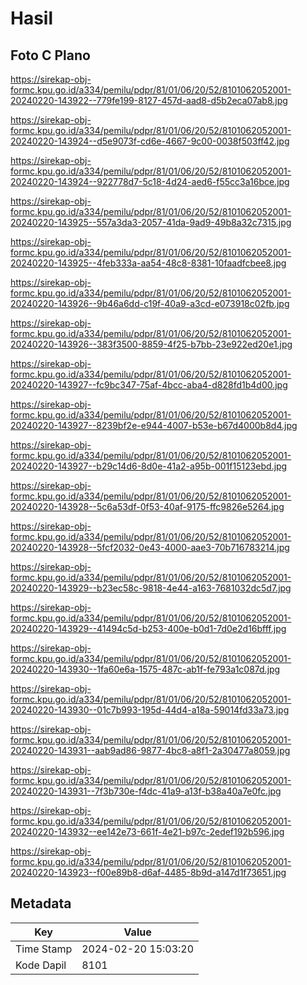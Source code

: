 # Hasil

## Foto C Plano

https://sirekap-obj-formc.kpu.go.id/a334/pemilu/pdpr/81/01/06/20/52/8101062052001-20240220-143922--779fe199-8127-457d-aad8-d5b2eca07ab8.jpg

https://sirekap-obj-formc.kpu.go.id/a334/pemilu/pdpr/81/01/06/20/52/8101062052001-20240220-143924--d5e9073f-cd6e-4667-9c00-0038f503ff42.jpg

https://sirekap-obj-formc.kpu.go.id/a334/pemilu/pdpr/81/01/06/20/52/8101062052001-20240220-143924--922778d7-5c18-4d24-aed6-f55cc3a16bce.jpg

https://sirekap-obj-formc.kpu.go.id/a334/pemilu/pdpr/81/01/06/20/52/8101062052001-20240220-143925--557a3da3-2057-41da-9ad9-49b8a32c7315.jpg

https://sirekap-obj-formc.kpu.go.id/a334/pemilu/pdpr/81/01/06/20/52/8101062052001-20240220-143925--4feb333a-aa54-48c8-8381-10faadfcbee8.jpg

https://sirekap-obj-formc.kpu.go.id/a334/pemilu/pdpr/81/01/06/20/52/8101062052001-20240220-143926--9b46a6dd-c19f-40a9-a3cd-e073918c02fb.jpg

https://sirekap-obj-formc.kpu.go.id/a334/pemilu/pdpr/81/01/06/20/52/8101062052001-20240220-143926--383f3500-8859-4f25-b7bb-23e922ed20e1.jpg

https://sirekap-obj-formc.kpu.go.id/a334/pemilu/pdpr/81/01/06/20/52/8101062052001-20240220-143927--fc9bc347-75af-4bcc-aba4-d828fd1b4d00.jpg

https://sirekap-obj-formc.kpu.go.id/a334/pemilu/pdpr/81/01/06/20/52/8101062052001-20240220-143927--8239bf2e-e944-4007-b53e-b67d4000b8d4.jpg

https://sirekap-obj-formc.kpu.go.id/a334/pemilu/pdpr/81/01/06/20/52/8101062052001-20240220-143927--b29c14d6-8d0e-41a2-a95b-001f15123ebd.jpg

https://sirekap-obj-formc.kpu.go.id/a334/pemilu/pdpr/81/01/06/20/52/8101062052001-20240220-143928--5c6a53df-0f53-40af-9175-ffc9826e5264.jpg

https://sirekap-obj-formc.kpu.go.id/a334/pemilu/pdpr/81/01/06/20/52/8101062052001-20240220-143928--5fcf2032-0e43-4000-aae3-70b716783214.jpg

https://sirekap-obj-formc.kpu.go.id/a334/pemilu/pdpr/81/01/06/20/52/8101062052001-20240220-143929--b23ec58c-9818-4e44-a163-7681032dc5d7.jpg

https://sirekap-obj-formc.kpu.go.id/a334/pemilu/pdpr/81/01/06/20/52/8101062052001-20240220-143929--41494c5d-b253-400e-b0d1-7d0e2d16bfff.jpg

https://sirekap-obj-formc.kpu.go.id/a334/pemilu/pdpr/81/01/06/20/52/8101062052001-20240220-143930--1fa60e6a-1575-487c-ab1f-fe793a1c087d.jpg

https://sirekap-obj-formc.kpu.go.id/a334/pemilu/pdpr/81/01/06/20/52/8101062052001-20240220-143930--01c7b993-195d-44d4-a18a-59014fd33a73.jpg

https://sirekap-obj-formc.kpu.go.id/a334/pemilu/pdpr/81/01/06/20/52/8101062052001-20240220-143931--aab9ad86-9877-4bc8-a8f1-2a30477a8059.jpg

https://sirekap-obj-formc.kpu.go.id/a334/pemilu/pdpr/81/01/06/20/52/8101062052001-20240220-143931--7f3b730e-f4dc-41a9-a13f-b38a40a7e0fc.jpg

https://sirekap-obj-formc.kpu.go.id/a334/pemilu/pdpr/81/01/06/20/52/8101062052001-20240220-143932--ee142e73-661f-4e21-b97c-2edef192b596.jpg

https://sirekap-obj-formc.kpu.go.id/a334/pemilu/pdpr/81/01/06/20/52/8101062052001-20240220-143923--f00e89b8-d6af-4485-8b9d-a147d1f73651.jpg


## Metadata

| Key        | Value               |
| ---------- | ------------------- |
| Time Stamp | 2024-02-20 15:03:20 |
| Kode Dapil | 8101                |



